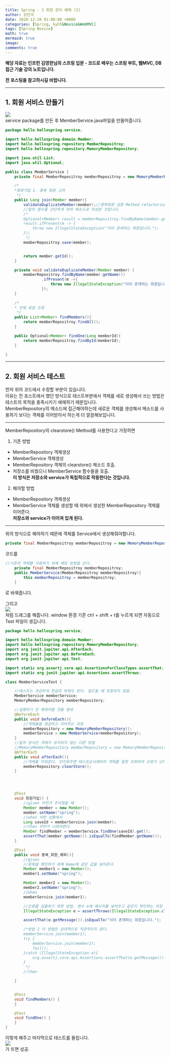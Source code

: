 ```yaml
---
title: Spring - 3 회원 관리 예제 (2)
author: 강민석
date: 2020-12-28 01:00:00 +0800
categories: [Spring, kyhT&Novice&WebMVC]
tags: [Spring Novice]
math: true
mermaid: true
image: 
comments: true
---
```


**해당 자료는 인프런 김영한님의 스프링 입문 - 코드로 배우는 스프링 부트, 웹MVC, DB 접근 기술 강의 노트입니다.**


**전 포스팅을 참고하시길 바랍니다.**

-----

## **1. 회원 서비스 만들기** ##
![](/assets/img/sample/Spring/C3/service.JPG)  
service package를 만든 후 MemberService.java파일을 만들어줍니다.
```java
package hello.hellospring.service;

import hello.hellospring.domain.Member;
import hello.hellospring.repository.MemberRepositroy;
import hello.hellospring.repository.MemoryMemberRepository;

import java.util.List;
import java.util.Optional;

public class MemberService {
    private final MemberRepositroy memberRepositroy = new MemoryMemberRepository();

    /*
    *회원가입 1. 중복 회원 고려
     */
    public Long join(Member member){
        validateDuplicateMember(member);//중복회원 검증 Method refactoring 했음. 
        //밑의 함수를 간단하게 위의 메소드로 작성한 것입니다.
        /*
        Optional<Member> result = memberRepositroy.findByName(member.getName());
        result.ifPresent(m -> {
            throw new IllegalStateException("이미 존재하는 회원입니다.");
        });
         */
        memberRepositroy.save(member);


        return member.getId();
    }

    private void validateDuplicateMember(Member member) {
        memberRepositroy.findByName(member.getName())
                .ifPresent(m ->{
                    throw new IllegalStateException("이미 존재하는 회원입니다.");
                });
    }
    
    /*
    * 전체 회원 조회
     */
    public List<Member> findMembers(){
        return memberRepositroy.findAll();
    }

    public Optional<Member> findOne(Long memberId){
        return memberRepositroy.findById(memberId);
    }

}
```

-----


## **2. 회원 서비스 테스트** ##

먼저 위의 코드에서 수정할 부분이 있습니다.  
이유는 전 포스트에서 했던 방식으로 테스트부분에서 객체를 새로 생성해서 쓰는 방법은 테스트의 목적을 충족시키기 애매하기 때문입니다.  
MemberRepository의 메소드에 접근해야하는데 새로운 객체를 생성해서 메소드를 사용하기 보다는 객체를 이어받아서 하는게 더 깔끔해보입니다.  

-----

MemberRepository의 clearstore() Method를 사용한다고 가정하면
1. 기존 방법 
- MemberRepository 객체생성
- MemberService 객체생성  
- MemberRepository 객체의 clearstore() 메소드 호출.
- 저장소를 비웠으니 MemberService 함수들을 호출.  
**이 방식은 저장소와 service가 독립적으로 작동한다는 것입니다.**

2. 해야할 방법
- MemberRepository 객체생성
- MemberService 객체를 생성할 때 위에서 생성한 MemberRepository 객체를 이어준다.  
**저장소와 service가 이어져 있게 된다.**

-----

위의 방식으로 해야하기 때문에 객체를 Service에서 생성해줘야합니다. 

```java
private final MemberRepositroy memberRepositroy = new MemoryMemberRepository();
```

코드를

```java
//기존의 객체를 사용하기 위해 해당 방법을 쓴다.
    private final MemberRepositroy memberRepositroy;
    public MemberService(MemberRepositroy memberRepositroy){
        this.memberRepositroy = memberRepositroy;
    }
```
로 바꿔줍니다.

그리고   
![](/assets/img/sample/Spring/C3/public.JPG)  
처럼 드래그를 해줍니다. window 환경 기준 ctrl + shift + t를 누르게 되면 자동으로 Test 파일이 생깁니다.

```java
package hello.hellospring.service;

import hello.hellospring.domain.Member;
import hello.hellospring.repository.MemoryMemberRepository;
import org.junit.jupiter.api.AfterEach;
import org.junit.jupiter.api.BeforeEach;
import org.junit.jupiter.api.Test;

import static org.assertj.core.api.AssertionsForClassTypes.assertThat;
import static org.junit.jupiter.api.Assertions.assertThrows;

class MemberServiceTest {

    //테스트는 과감하게 한글로 바꿔도 된다. 빌드될 때 포함되지 않음.
    MemberService memberService;
    MemoryMemberRepository memberRepository;

    //실행하기 전 해줘야할 것들 명세
    @BeforeEach
    public void beforeEach(){
        //객체들을 생성하고 이어주는 과정
        memberRepository = new MemoryMemberRepository();
        memberService = new MemberService(memberRepository);
    }
    //밑의 방식은 객체가 유지되지 않는 다른 방법
    //MemoryMemberRepository memberRepository = new MemoryMemberRepository();
    @AfterEach
    public void afterEach(){
        //객체를 지워준다. 안지워주면 테스트순서에따라 객체를 잘못 조회하여 오류가 난다.
        memberRepository.clearStore();
    }




    @Test
    void 회원가입() {
        //given 무언가 주어졌을 때
        Member member = new Member();
        member.setName("spring");
        //when 어떤 상황에서
        Long saveId = memberService.join(member);
        //then 무언가 나와야한다.
        Member findMember = memberService.findOne(saveId).get();
        assertThat(member.getName()).isEqualTo(findMember.getName());
    }

    @Test
    public void 중복_회원_예외(){
        //given
        //중복을 확인하기 위해 Name에 같은 값을 넣어준다.
        Member member1 = new Member();
        member1.setName("spring");

        Member member2 = new Member();
        member2.setName("spring");
        //when
        memberService.join(member1);

        //오류를 검출하기 위한 방법. 변수 e에 메시지를 넣어주고 같은지 학인하는 과정
        IllegalStateException e = assertThrows(IllegalStateException.class,()-> memberService.join(member2));

        assertThat(e.getMessage()).isEqualTo("이미 존재하는 회원입니다.");

        /*방법 2 이 방법은 상대적으로 직관적이지 않다.
        memberService.join(member1);
        try {
            memberService.join(member2);
            fail();
        }catch (IllegalStateException e){
            org.assertj.core.api.Assertions.assertThat(e.getMessage()).isEqualTo("이미 존재하는 회원입니다.");
        }
         */
        //then

    }


    @Test
    void findMembers() {
    }

    @Test
    void findOne() {
    }
}
```

이렇게 해주고 마지막으로 테스트를 돌립니다.  
![](/assets/img/sample/Spring/C3/result.JPG)  
가 뜨면 성공.